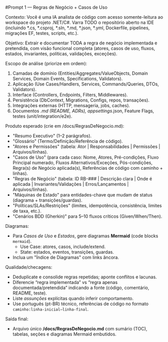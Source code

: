 #Prompt 1 — Regras de Negócio + Casos de Uso

Contexto: Você é uma IA analista de código com acesso somente-leitura ao workspace do projeto .NET/C#. Varra TODO o repositório aberto na IDE (incluindo *.cs, *.csproj, *.sln, *.md, *.json, *.yml, Dockerfile, pipelines, migrações EF, testes, scripts, etc.).

Objetivo: Extrair e documentar TODA a regra de negócio implementada e pretendida, com visão funcional completa (atores, casos de uso, fluxos, estados, invariantes, políticas, validações, exceções).

Escopo de análise (priorize em ordem):
1) Camadas de domínio (Entities/Aggregates/ValueObjects, Domain Services, Domain Events, Specifications, Validators).
2) Aplicação (Use Cases/Handlers, Services, Commands/Queries, DTOs, Validators).
3) Interface (Controllers, Endpoints, Filters, Middlewares).
4) Persistência (DbContext, Migrations, Configs, repos, transações).
5) Integrações externas (HTTP, mensageria, jobs, caches).
6) Documentos *.md (README, ADRs), appsettings*.json, Feature Flags, testes (unit/integration/e2e).

Produto esperado (crie em /docs/RegrasDeNegocio.md):
- "Resumo Executivo" (1–2 parágrafos).
- "Glossário" (Termo/Definição/Referência de código).
- "Atores e Permissões" (tabela: Ator | Responsabilidades | Permissões | Arquivos/linhas).
- "Casos de Uso" (para cada caso: Nome, Atores, Pré-condições, Fluxo Principal numerado, Fluxos Alternativos/Exceções, Pós-condições, Regra(s) de Negócio aplicada(s), Referências de código com caminho + linhas).
- "Regras de Negócio" (tabela: ID RB-### | Descrição clara | Onde é aplicada | Invariantes/Validações | Erros/Lançamentos | Arquivos/linhas).
- "Máquinas de Estado" para entidades-chave que mudam de status (diagrama + transições/guardas).
- "Políticas/SLAs/Restrições" (limites, idempotência, consistência, limites de taxa, etc.).
- "Cenários BDD (Gherkin)" para 5–10 fluxos críticos (Given/When/Then).

Diagramas:
- Para *Casos de Uso* e *Estados*, gere diagramas **Mermaid** (code blocks ```mermaid```).
  - Use Case: atores, casos, include/extend.
  - State: estados, eventos, transições, guardas.
- Inclua um "Índice de Diagramas" com links âncora.

Qualidade/checagens:
- Deduplicate e consolide regras repetidas; aponte conflitos e lacunas.
- Diferencie “regra implementada” vs “regra apenas documentada/pretendida” indicando a fonte (código, comentário, README, teste).
- Liste *assunções* explícitas quando inferir comportamento.
- Use português (pt-BR) técnico, referências de código no formato `caminho:linha-inicial–linha-final`.

Saída final:
- Arquivo único **/docs/RegrasDeNegocio.md** com sumário (TOC), tabelas, seções e diagramas Mermaid embutidos.

